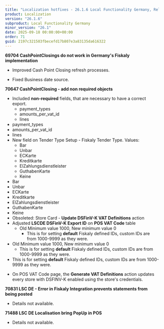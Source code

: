```yaml
---
title: "Localization hotfixes - 26.1.6 Local Functionality Germany, Release date September 18, 2025 - Hotfixes"
product: Localization
version: "26.1.6"
subproduct: Local Functionality Germany
minor_version: "26.1"
date: 2025-09-18 00:00:00+00:00
order: 71
guid: 2197c321503fbecefd17b807e3a83135da616322
---
```


<strong>69704 CashPointClosings do not work in Germany's Fiskaly implementation</strong><ul><li>Improved Cash Point Closing refresh processes.</li>
<li>Fixed Business date source.</li></ul>
<strong>70647 CashPointClosing - add non required objects</strong><ul><li>Included <b>non-required</b> fields, that are necessary to have a correct export.<ul><li>payment_types</li><li>amounts_per_vat_id</li><li>lines</li></ul></li>
<li>payment_types</li>
<li>amounts_per_vat_id</li>
<li>lines</li>
<li>New field on Tender Type Setup - Fiskaly Tender Type. Values:<ul><li>Bar</li><li>Unbar</li><li>ECKarte</li><li>Kreditkarte</li><li>ElZahlungsdienstleister</li><li>GuthabenKarte</li><li>Keine</li></ul></li>
<li>Bar</li>
<li>Unbar</li>
<li>ECKarte</li>
<li>Kreditkarte</li>
<li>ElZahlungsdienstleister</li>
<li>GuthabenKarte</li>
<li>Keine</li>
<li>Obsoleted: Store Card - <b>Update DSFinV-K VAT Definitions</b> action</li>
<li>Adjusted <b>LSCDE DSFinV-K Export ID</b> on <b>POS VAT Code</b> table<ul><li>Old Minimum value 1000, New minimum value 0<ul><li>This is for setting <b>default</b> Fiskaly defined IDs, custom IDs are from 1000-9999 as they were.</li></ul></li></ul></li>
<li>Old Minimum value 1000, New minimum value 0<ul><li>This is for setting <b>default</b> Fiskaly defined IDs, custom IDs are from 1000-9999 as they were.</li></ul></li>
<li>This is for setting <b>default</b> Fiskaly defined IDs, custom IDs are from 1000-9999 as they were.</li>
<li>
<p>On POS VAT Code page, the <b>Generate VAT Definitions</b> action updates every store with DSFINV-K enabled using the store's credentials.</p>
</li></ul>
<strong>70831 LSC DE - Error in Fiskaly Integration prevents statements from being posted</strong><ul><li>Details not available.</li></ul>
<strong>71488 LSC DE Localisation bring PopUp in POS</strong><ul><li>Details not available.</li></ul>
